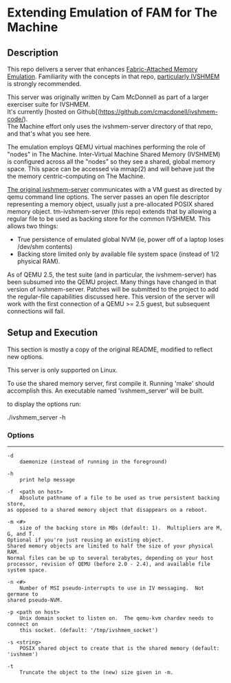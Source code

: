 # Extending Emulation of FAM for The Machine

## Description

This repo delivers a server that enhances [Fabric-Attached Memory Emulation](https://github.com/FabricAttachedMemory/Emulation/).  Familiarity with the concepts in that repo, [particularly  IVSHMEM](https://github.com/FabricAttachedMemory/Emulation/wiki/Emulation-via-Virtual-Machines)
is strongly recommended.

This server was originally written by Cam McDonnell as part of a larger exerciser suite for IVSHMEM.  
It's currently [hosted on Github[(https://github.com/cmacdonell/ivshmem-code/).  
The Machine effort only uses the ivshmem-server directory of that repo, and that's what you see here.

The emulation employs QEMU virtual machines performing the role of "nodes" in The Machine.  Inter-Virtual Machine Shared Memory (IVSHMEM) is configured across all the "nodes" so they see a shared, global memory space.  This space can be accessed via mmap(2) and will behave just the the memory centric-computing on The Machine.

[The original ivshmem-server](https://github.com/cmacdonell/ivshmem-code/tree/master/ivshmem-server) communicates with a VM guest as directed by qemu command line options.  The server passes an open file descriptor representing a memory object, usually just a pre-allocated POSIX shared memory object.   tm-ivshmem-server (this repo) extends that by allowing a regular file to be used as backing store for the common IVSHMEM.  This allows two things:

* True persistence of emulated global NVM (ie, power off of a laptop loses /dev/shm contents)
* Backing store limited only by available file system space (instead of 1/2 physical RAM).

As of QEMU 2.5, the test suite (and in particular, the ivshmem-server) has been subsumed into the QEMU project.
Many things have changed in that version of ivshmem-server.  Patches will be submitted to the project to add 
the regular-file capabilities discussed here.   This version of the server will work with the first
connection of a QEMU >= 2.5 guest, but subsequent connections will fail.

## Setup and Execution

This section is mostly a copy of the original README, modified to reflect new options.

This server is only supported on Linux.

To use the shared memory server, first compile it.  Running 'make' should
accomplish this.  An executable named 'ivshmem_server' will be built.

to display the options run:

./ivshmem_server -h

### Options
-------

    -d	
    	daemonize (instead of running in the foreground)

    -h  
    	print help message

    -f	<path on host>
    	Absolute pathname of a file to be used as true persistent backing store,
	as opposed to a shared memory object that disappears on a reboot.

    -m <#>
        size of the backing store in MBs (default: 1).  Multipliers are M, G, and T.
	Optional if you're just reusing an existing object.
	Shared memory objects are limited to half the size of your physical RAM.
	Normal files can be up to several terabytes, depending on your host
	processor, revision of QEMU (before 2.0 - 2.4), and available file system space.

    -n <#>
    	Number of MSI pseudo-interrupts to use in IV messaging.  Not germane to
	shared pseudo-NVM.

    -p <path on host>
        Unix domain socket to listen on.  The qemu-kvm chardev needs to connect on
        this socket. (default: '/tmp/ivshmem_socket')

    -s <string>
        POSIX shared object to create that is the shared memory (default: 'ivshmem')

    -t
        Truncate the object to the (new) size given in -m.
